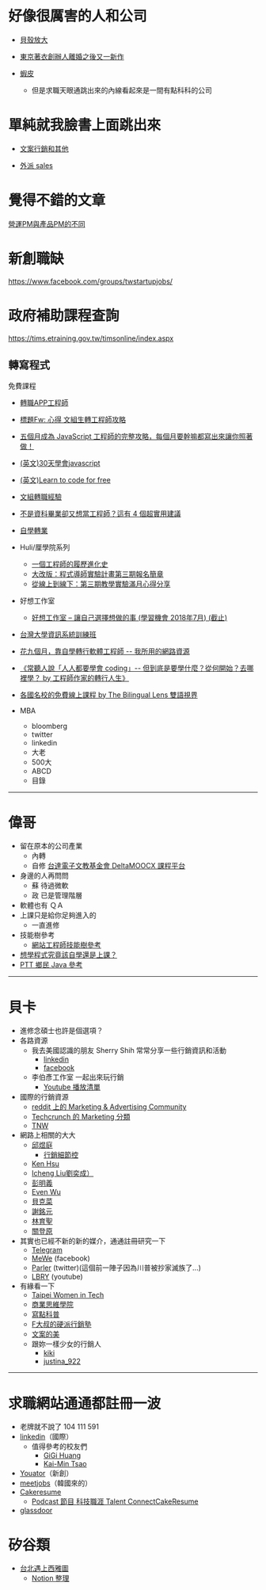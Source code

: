 # 好像很厲害的人和公司

- [貝殼放大](https://www.facebook.com/backerfounder/posts/932419113592581  )  

- [東京著衣創辦人離婚之後又一新作](https://www.facebook.com/photo.php?fbid=2081154768579858&set=a.252462568115763.76602.100000560650808&type=3 ) 
 
- [蝦皮](https://www.104.com.tw/jobbank/custjob/index.php?r=cust&j=3f414b746173506f594943284b353d6643f4149723b3d456e434941242424246974c67493816j02&jobsource=joblist_r_cust )
    - 但是求職天眼通跳出來的內線看起來是一間有點科科的公司  

# 單純就我臉書上面跳出來
- [文案行銷和其他](https://www.facebook.com/photo.php?fbid=1956560387695755&set=a.177137152304763.37939.100000254390183&type=3 )  
 
- [外派 sales](https://www.facebook.com/photo.php?fbid=10155280272455811&set=a.438094045810.238632.664875810&type=3 )  
 

# 覺得不錯的文章  
[營運PM與產品PM的不同](https://medium.com/@evonneyifangtsai/營運pm與產品pm的不同-d92020a5d8c9)

# 新創職缺
https://www.facebook.com/groups/twstartupjobs/  

# 政府補助課程查詢
https://tims.etraining.gov.tw/timsonline/index.aspx  

## 轉寫程式


免費課程
- [轉職APP工程師](https://www.facebook.com/AppWorksSchool/posts/1608575209249419)

- [標題Fw: 心得 文組生轉工程師攻略](https://www.ptt.cc/bbs/CareerPlan/M.1518675344.A.A64.html ) 
 
- [五個月成為 JavaScript 工程師的完整攻略，每個月要幹嘛都寫出來讓你照著做！](https://buzzorange.com/techorange/2018/01/04/learn-coding-in-5-months/  ) 

- [(英文)30天學會javascript](https://javascript30.com ) 
- [(英文)Learn to code for free](https://www.freecodecamp.org)  
- [文組轉職經驗](https://buzzorange.com/techorange/2018/02/23/ptt-how-to-be-programmer/)  
- [不是資科畢業卻又想當工程師？這有 4 個超實用建議](https://www.inside.com.tw/2018/04/24/how-to-get-a-programming-job-without-a-degree ) 
- [自學轉業](https://www.ptt.cc/bbs/Soft_Job/M.1526957801.A.113.html )  
 
- Huli/厘學院系列  
    - [一個工程師的履歷進化史](https://medium.com/hulis-blog/resume-evolution-4c337ff30729  )  
    - [大改版：程式導師實驗計畫第三期報名簡章](https://medium.com/hulis-blog/mentor-program-3rd-47a2e85e33b3 )
    - [從線上到線下：第三期教學實驗滿月心得分享](https://medium.com/hulis-blog/from-online-to-offline-bd99e545277a  )
  
- 好想工作室  
    - [好想工作室 – 讓自己選擇想做的事 (學習機會 2018年7月) (截止)](https://blog.devdon.com/?p=4283)  

- [台灣大學資訊系統訓練班](https://train.csie.ntu.edu.tw/train/courses.php)

- [花九個月，靠自學轉行軟體工程師 -- 我所用的網路資源](https://findcareerpassion.blogspot.com/2019/08/blog-post_24.html)
- [《常聽人說「人人都要學會 coding」-- 但到底是要學什麼？從何開始？去哪裡學？ by 工程師作家的轉行人生》](https://www.facebook.com/careerpassion/posts/pfbid06BR3awXeFfj78Kc3aCoh4C5sss8GPmdpqgAp11z6vyAYRdPDkDksu36XDTL7ucYfl)
- [各國名校的免費線上課程 by The Bilingual Lens 雙語視界](https://www.facebook.com/ericsenglishlounge/posts/pfbid0hL3JQ9Ac8VAoMA8F7bciJp5gTuT5Q8hPxVNSbytZNzMJXgFi67Yab1sf6SDtwjCTl)

- MBA  
    - bloomberg  
    - twitter  
    - linkedin  
    - 大老  
    - 500大  
    - ABCD  
    - 目錄  
---
# 偉哥
- 留在原本的公司產業
    - 內轉
    - 自修 [台達電子文教基金會 DeltaMOOCX 課程平台](https://www.facebook.com/deltamoocx)
- 身邊的人再問問
    - 蘇 待過微軟
    - 政 已是管理階層
- 軟體也有 ＱＡ
- 上課只是給你足夠進入的
    - 一直進修
- 技能樹參考
    - [網站工程師技能樹參考](https://github.com/goodjack/developer-roadmap-chinese)
- [想學程式究竟該自學還是上課？](https://medium.com/appworks-school/%E6%83%B3%E5%AD%B8%E7%A8%8B%E5%BC%8F%E7%A9%B6%E7%AB%9F%E8%A9%B2%E8%87%AA%E5%AD%B8%E9%82%84%E6%98%AF%E4%B8%8A%E8%AA%B2-b40637337320)
- [PTT 鄉民 Java 參考](https://www.ptt.cc/bbs/Soft_Job/search?q=thread%3A[%E8%AB%8B%E7%9B%8A]%20%E4%BB%A5java%E4%BD%9C%E7%82%BA%E6%8A%80%E8%83%BD%E7%9A%84%E6%9C%80%E4%BD%8E%E5%85%A5%E8%A1%8C%E9%96%80%E6%AA%BB(%E6%9B%B4%E6%96%B0%E5%9B%9E%E6%87%89)&fbclid=IwAR2mLphQrGd2Z1rtqG1XTMKJDz331bfP6uimR-Yr34d-DSQssFq4vc_su2k)

---
# 貝卡
- 進修念碩士也許是個選項？
- 各路資源
    - 我去美國認識的朋友 Sherry Shih 常常分享一些行銷資訊和活動
        - [linkedin](https://www.linkedin.com/in/sherry-shih/)
        - [facebook](https://www.facebook.com/hisherryshih)
    - 李伯彥工作室 一起出來玩行銷
        - [Youtube 播放清單](https://youtube.com/playlist?list=PLrQG_tYv82k42jZQTof9nWI0GIh4Ud0yp)
- 國際的行銷資源
    - [reddit 上的 Marketing & Advertising Community](https://www.reddit.com/r/marketing/)
    - [Techcrunch 的 Marketing 分類](https://techcrunch.com/tag/marketing/)
    - [TNW](https://thenextweb.com/conference)
- 網路上相關的大大
    - [邱煜庭](https://www.facebook.com/backtrue)
        - [行銷細節控](https://www.facebook.com/groups/696663054205139)
    - [Ken Hsu](https://www.facebook.com/ken.hsu08)
    - [Icheng Liu劉奕成）](https://www.facebook.com/icheng.liu)
    - [彭明義](https://www.facebook.com/mingipeng)
    - [Even Wu](https://www.facebook.com/evenwu) 
    - [貝克菜](https://www.facebook.com/InceptionPlanter)
    - [謝銘元](https://www.facebook.com/xmy1108)
    - [林育聖](https://www.facebook.com/moinwawa)
    - [關登原](https://www.facebook.com/jackylec)
- 其實也已經不新的新的媒介，通通註冊研究一下
    - [Telegram](https://telegram.org/)
    - [MeWe](https://mewe.com/) (facebook)
    - [Parler](https://parler.com/) (twitter)(這個前一陣子因為川普被抄家滅族了...)
    - [LBRY](https://lbry.com/) (youtube)
- 有緣看一下
    - [Taipei Women in Tech](https://www.facebook.com/groups/420817431404071/)
    - [商業思維學院](https://www.facebook.com/%E5%95%86%E6%A5%AD%E6%80%9D%E7%B6%AD%E5%AD%B8%E9%99%A2-103829960984125)
    - [寫點科普](https://www.facebook.com/kopuchat)
    - [F大叔的硬派行銷塾](https://www.facebook.com/groups/unclef/)
    - [文案的美](https://www.facebook.com/smartCopywriting/)
    - 跟妳一樣少女的行銷人
        - [kiki](https://www.instagram.com/song.kiki/)
        - [justina_922](https://www.instagram.com/justina_922/)
---
# 求職網站通通都註冊一波
- 老牌就不說了 104 111 591
- [linkedin](https://www.linkedin.com/)（國際）
    - 值得參考的校友們
        - [GiGi Huang](https://www.linkedin.com/in/gigihuang/)
        - [Kai-Min Tsao](https://www.linkedin.com/in/kai-min-tsao-a5078385/)
- [Youator](https://www.yourator.co/)（新創）
- [meetjobs](https://meet.jobs/)（韓國來的）
- [Cakeresume](https://www.cakeresume.com/zh-TW)
    - [Podcast 節目 科技職涯 Talent ConnectCakeResume](https://open.spotify.com/show/2xRC0yrttcbVGNvl7xmWpV)
- [glassdoor](https://www.glassdoor.com/)

# 矽谷類
- [台北遇上西雅圖](https://www.facebook.com/seattao/)
    - [Notion 整理](https://bityl.co/7FZP)